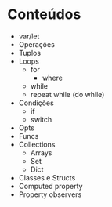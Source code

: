 # Conteúdos  


* var/let
* Operações
* Tuplos
* Loops
  * for
    * where 
  * while
  * repeat while (do while)
* Condições
  * if
  * switch
* Opts
* Funcs
* Collections
  * Arrays
  * Set
  * Dict
* Classes e Structs
 * Computed property
 * Property observers
